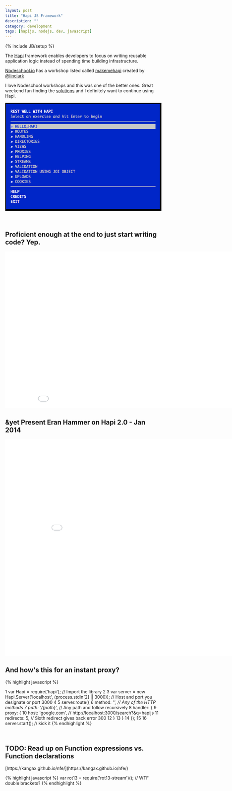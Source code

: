 ```yaml
---
layout: post
title: "Hapi JS Framework"
description: ""
category: development
tags: [hapijs, nodejs, dev, javascript]
---
```

{% include JB/setup %}

The [Hapi](http://hapijs.com/) framework enables developers to focus on writing reusable application logic instead of spending time building infrastructure.

[Nodeschool.io](http://nodeschool.io/) has a workshop listed called [makemehapi](https://github.com/hapijs/makemehapi) created by [@linclark](https://twitter.com/linclark)

I love Nodeschool workshops and this was one of the better ones. Great weekend fun finding the [solutions](https://github.com/gyaresu/nodeschool/tree/master/makemehapi) and I definitely want to continue using Hapi.


![makemehapi](/assets/files/makemehapi.png)

</br>

<h2>Proficient enough at the end to just start writing code? Yep.</h2>

<iframe src="//player.vimeo.com/video/111971552" width="900" height="506" frameborder="0" webkitallowfullscreen mozallowfullscreen allowfullscreen></iframe>

</br>

<h2>&yet Present Eran Hammer on Hapi 2.0 - Jan 2014</h2>
<iframe width="900" height="700" src="//www.youtube.com/embed/B3u0XkbhleA?start=1461" frameborder="0" allowfullscreen></iframe>

</br>

<h2>And how's this for an instant proxy?</h2>

{% highlight javascript %}

1 var Hapi = require('hapi'); // Import the library
2
3 var server = new Hapi.Server('localhost', (process.stdin[2] || 3000)); //  Host and port you designate or port 3000
4
5 server.route({
6   method: '*',              // Any of the HTTP methods
7   path: '/{path*}',         // Any path and follow recursively
8   handler: {
9     proxy: {
10       host: 'google.com',  // http://localhost:3000/search?&q=hapijs
11       redirects: 5,        // Sixth redirect gives back error 300
12     }
13   }
14 });
15
16 server.start(); // kick it
{% endhighlight %}

</br>

<h2>TODO: Read up on Function expressions vs. Function declarations</h2>
[https://kangax.github.io/nfe/](https://kangax.github.io/nfe/)

{% highlight javascript %}
var rot13 = require('rot13-stream')(); // WTF double brackets?
{% endhighlight %}


